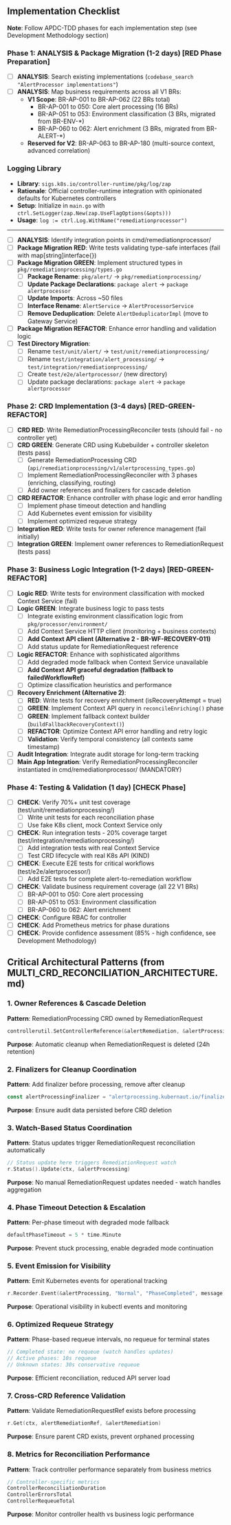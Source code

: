 ## Implementation Checklist

**Note**: Follow APDC-TDD phases for each implementation step (see Development Methodology section)

### Phase 1: ANALYSIS & Package Migration (1-2 days) [RED Phase Preparation]

- [ ] **ANALYSIS**: Search existing implementations (`codebase_search "AlertProcessor implementations"`)
- [ ] **ANALYSIS**: Map business requirements across all V1 BRs:
  - **V1 Scope**: BR-AP-001 to BR-AP-062 (22 BRs total)
    - BR-AP-001 to 050: Core alert processing (16 BRs)
    - BR-AP-051 to 053: Environment classification (3 BRs, migrated from BR-ENV-*)
    - BR-AP-060 to 062: Alert enrichment (3 BRs, migrated from BR-ALERT-*)
  - **Reserved for V2**: BR-AP-063 to BR-AP-180 (multi-source context, advanced correlation)

### Logging Library

- **Library**: `sigs.k8s.io/controller-runtime/pkg/log/zap`
- **Rationale**: Official controller-runtime integration with opinionated defaults for Kubernetes controllers
- **Setup**: Initialize in `main.go` with `ctrl.SetLogger(zap.New(zap.UseFlagOptions(&opts)))`
- **Usage**: `log := ctrl.Log.WithName("remediationprocessor")`

---

- [ ] **ANALYSIS**: Identify integration points in cmd/remediationprocessor/
- [ ] **Package Migration RED**: Write tests validating type-safe interfaces (fail with map[string]interface{})
- [ ] **Package Migration GREEN**: Implement structured types in `pkg/remediationprocessing/types.go`
  - [ ] **Package Rename**: `pkg/alert/` → `pkg/remediationprocessing/`
  - [ ] **Update Package Declarations**: `package alert` → `package alertprocessor`
  - [ ] **Update Imports**: Across ~50 files
  - [ ] **Interface Rename**: `AlertService` → `AlertProcessorService`
  - [ ] **Remove Deduplication**: Delete `AlertDeduplicatorImpl` (move to Gateway Service)
- [ ] **Package Migration REFACTOR**: Enhance error handling and validation logic
- [ ] **Test Directory Migration**:
  - [ ] Rename `test/unit/alert/` → `test/unit/remediationprocessing/`
  - [ ] Rename `test/integration/alert_processing/` → `test/integration/remediationprocessing/`
  - [ ] Create `test/e2e/alertprocessor/` (new directory)
  - [ ] Update package declarations: `package alert` → `package alertprocessor`

### Phase 2: CRD Implementation (3-4 days) [RED-GREEN-REFACTOR]

- [ ] **CRD RED**: Write RemediationProcessingReconciler tests (should fail - no controller yet)
- [ ] **CRD GREEN**: Generate CRD using Kubebuilder + controller skeleton (tests pass)
  - [ ] Generate RemediationProcessing CRD (`api/remediationprocessing/v1/alertprocessing_types.go`)
  - [ ] Implement RemediationProcessingReconciler with 3 phases (enriching, classifying, routing)
  - [ ] Add owner references and finalizers for cascade deletion
- [ ] **CRD REFACTOR**: Enhance controller with phase logic and error handling
  - [ ] Implement phase timeout detection and handling
  - [ ] Add Kubernetes event emission for visibility
  - [ ] Implement optimized requeue strategy
- [ ] **Integration RED**: Write tests for owner reference management (fail initially)
- [ ] **Integration GREEN**: Implement owner references to RemediationRequest (tests pass)

### Phase 3: Business Logic Integration (1-2 days) [RED-GREEN-REFACTOR]

- [ ] **Logic RED**: Write tests for environment classification with mocked Context Service (fail)
- [ ] **Logic GREEN**: Integrate business logic to pass tests
  - [ ] Integrate existing environment classification logic from `pkg/processor/environment/`
  - [ ] Add Context Service HTTP client (monitoring + business contexts)
  - [ ] **Add Context API client (Alternative 2 - BR-WF-RECOVERY-011)**
  - [ ] Add status update for RemediationRequest reference
- [ ] **Logic REFACTOR**: Enhance with sophisticated algorithms
  - [ ] Add degraded mode fallback when Context Service unavailable
  - [ ] **Add Context API graceful degradation (fallback to failedWorkflowRef)**
  - [ ] Optimize classification heuristics and performance
- [ ] **Recovery Enrichment (Alternative 2)**:
  - [ ] **RED**: Write tests for recovery enrichment (isRecoveryAttempt = true)
  - [ ] **GREEN**: Implement Context API query in `reconcileEnriching()` phase
  - [ ] **GREEN**: Implement fallback context builder (`buildFallbackRecoveryContext()`)
  - [ ] **REFACTOR**: Optimize Context API error handling and retry logic
  - [ ] **Validation**: Verify temporal consistency (all contexts same timestamp)
- [ ] **Audit Integration**: Integrate audit storage for long-term tracking
- [ ] **Main App Integration**: Verify RemediationProcessingReconciler instantiated in cmd/remediationprocessor/ (MANDATORY)

### Phase 4: Testing & Validation (1 day) [CHECK Phase]

- [ ] **CHECK**: Verify 70%+ unit test coverage (test/unit/remediationprocessing/)
  - [ ] Write unit tests for each reconciliation phase
  - [ ] Use fake K8s client, mock Context Service only
- [ ] **CHECK**: Run integration tests - 20% coverage target (test/integration/remediationprocessing/)
  - [ ] Add integration tests with real Context Service
  - [ ] Test CRD lifecycle with real K8s API (KIND)
- [ ] **CHECK**: Execute E2E tests for critical workflows (test/e2e/alertprocessor/)
  - [ ] Add E2E tests for complete alert-to-remediation workflow
- [ ] **CHECK**: Validate business requirement coverage (all 22 V1 BRs)
  - [ ] BR-AP-001 to 050: Core alert processing
  - [ ] BR-AP-051 to 053: Environment classification
  - [ ] BR-AP-060 to 062: Alert enrichment
- [ ] **CHECK**: Configure RBAC for controller
- [ ] **CHECK**: Add Prometheus metrics for phase durations
- [ ] **CHECK**: Provide confidence assessment (85% - high confidence, see Development Methodology)

## Critical Architectural Patterns (from MULTI_CRD_RECONCILIATION_ARCHITECTURE.md)

### 1. Owner References & Cascade Deletion
**Pattern**: RemediationProcessing CRD owned by RemediationRequest
```go
controllerutil.SetControllerReference(&alertRemediation, &alertProcessing, scheme)
```
**Purpose**: Automatic cleanup when RemediationRequest is deleted (24h retention)

### 2. Finalizers for Cleanup Coordination
**Pattern**: Add finalizer before processing, remove after cleanup
```go
const alertProcessingFinalizer = "alertprocessing.kubernaut.io/finalizer"
```
**Purpose**: Ensure audit data persisted before CRD deletion

### 3. Watch-Based Status Coordination
**Pattern**: Status updates trigger RemediationRequest reconciliation automatically
```go
// Status update here triggers RemediationRequest watch
r.Status().Update(ctx, &alertProcessing)
```
**Purpose**: No manual RemediationRequest updates needed - watch handles aggregation

### 4. Phase Timeout Detection & Escalation
**Pattern**: Per-phase timeout with degraded mode fallback
```go
defaultPhaseTimeout = 5 * time.Minute
```
**Purpose**: Prevent stuck processing, enable degraded mode continuation

### 5. Event Emission for Visibility
**Pattern**: Emit Kubernetes events for operational tracking
```go
r.Recorder.Event(&alertProcessing, "Normal", "PhaseCompleted", message)
```
**Purpose**: Operational visibility in kubectl events and monitoring

### 6. Optimized Requeue Strategy
**Pattern**: Phase-based requeue intervals, no requeue for terminal states
```go
// Completed state: no requeue (watch handles updates)
// Active phases: 10s requeue
// Unknown states: 30s conservative requeue
```
**Purpose**: Efficient reconciliation, reduced API server load

### 7. Cross-CRD Reference Validation
**Pattern**: Validate RemediationRequestRef exists before processing
```go
r.Get(ctx, alertRemediationRef, &alertRemediation)
```
**Purpose**: Ensure parent CRD exists, prevent orphaned processing

### 8. Metrics for Reconciliation Performance
**Pattern**: Track controller performance separately from business metrics
```go
// Controller-specific metrics
ControllerReconciliationDuration
ControllerErrorsTotal
ControllerRequeueTotal
```
**Purpose**: Monitor controller health vs business logic performance

